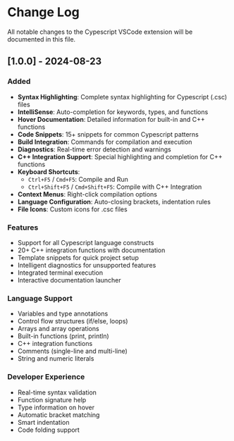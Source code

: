 # Change Log

All notable changes to the Cypescript VSCode extension will be documented in this file.

## [1.0.0] - 2024-08-23

### Added
- **Syntax Highlighting**: Complete syntax highlighting for Cypescript (.csc) files
- **IntelliSense**: Auto-completion for keywords, types, and functions
- **Hover Documentation**: Detailed information for built-in and C++ functions
- **Code Snippets**: 15+ snippets for common Cypescript patterns
- **Build Integration**: Commands for compilation and execution
- **Diagnostics**: Real-time error detection and warnings
- **C++ Integration Support**: Special highlighting and completion for C++ functions
- **Keyboard Shortcuts**: 
  - `Ctrl+F5` / `Cmd+F5`: Compile and Run
  - `Ctrl+Shift+F5` / `Cmd+Shift+F5`: Compile with C++ Integration
- **Context Menus**: Right-click compilation options
- **Language Configuration**: Auto-closing brackets, indentation rules
- **File Icons**: Custom icons for .csc files

### Features
- Support for all Cypescript language constructs
- 20+ C++ integration functions with documentation
- Template snippets for quick project setup
- Intelligent diagnostics for unsupported features
- Integrated terminal execution
- Interactive documentation launcher

### Language Support
- Variables and type annotations
- Control flow structures (if/else, loops)
- Arrays and array operations
- Built-in functions (print, println)
- C++ integration functions
- Comments (single-line and multi-line)
- String and numeric literals

### Developer Experience
- Real-time syntax validation
- Function signature help
- Type information on hover
- Automatic bracket matching
- Smart indentation
- Code folding support
